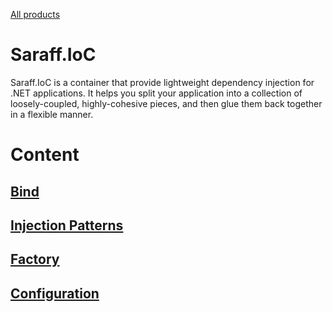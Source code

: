 [All products](../)
# Saraff.IoC
Saraff.IoC is a container that provide lightweight dependency injection for .NET applications. It helps you split your application into a collection of loosely-coupled, highly-cohesive pieces, and then glue them back together in a flexible manner.
# Content
## [Bind](./bind.md)
## [Injection Patterns](./InjectionPatterns.md)
## [Factory](./Factory.md)
## [Configuration](./Configuration.md)